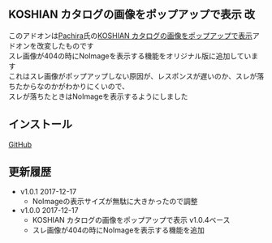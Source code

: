 ##  KOSHIAN カタログの画像をポップアップで表示 改
このアドオンは[Pachira](https://addons.mozilla.org/ja/firefox/user/anonymous-a0bba9187b568f98732d22d51c5955a6/)氏の[KOSHIAN カタログの画像をポップアップで表示](https://addons.mozilla.org/ja/firefox/addon/koshian-image-popuper/)アドオンを改変したものです  
スレ画像が404の時にNoImageを表示する機能をオリジナル版に追加しています  
これはスレ画像がポップアップしない原因が、レスポンスが遅いのか、スレが落ちたからなのかがわかりにくいので、  
スレが落ちたときはNoImageを表示するようにしました  

## インストール
[GitHub](https://github.com/akoya-tomo/koshian_image_popuper_kai/releases/download/v1.0.1/koshian_image_popuper_kai-1.0.1-an.fx.xpi)

## 更新履歴

* v1.0.1 2017-12-17
  - NoImageの表示サイズが無駄に大きかったので調整
* v1.0.0 2017-12-17
  - KOSHIAN カタログの画像をポップアップで表示 v1.0.4ベース
  - スレ画像が404の時にNoImageを表示する機能を追加
